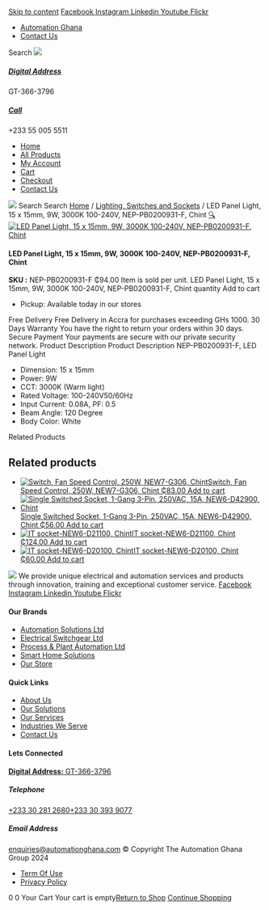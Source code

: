 [Skip to content](https://store.automationghana.com/product/led-panel-light-nep-pb0200931-f-chint/#content)
[ Facebook ](https://www.facebook.com/automationgh/) [ Instagram ](https://www.instagram.com/automationgh/) [ Linkedin ](https://www.linkedin.com/company/the-automation-ghana-limited/) [ Youtube ](https://www.youtube.com/channel/UCurrRDUSm5oIW39VXjn1u0w) [ Flickr ](https://www.flickr.com/photos/181794037@N07/)
  * [ Automation Ghana ](https://automationghana.com)
  * [ Contact Us ](https://store.automationghana.com/contact/)


Search
[ ![](https://store.automationghana.com/wp-content/uploads/2024/04/Website-TAGG-Logo-BLUE.png) ](https://store.automationghana.com/)
[ ](https://maps.app.goo.gl/m4xeaagWCNbLk4jM6)
#####  [ Digital Address ](https://maps.app.goo.gl/m4xeaagWCNbLk4jM6)
GT-366-3796 
[ ](tel:+233550055511)
#####  [ Call ](tel:+233550055511)
+233 55 005 5511 
  * [Home](https://store.automationghana.com/)
  * [All Products](https://store.automationghana.com/shop/)
  * [My Account](https://store.automationghana.com/my-account/)
  * [Cart](https://store.automationghana.com/cart/)
  * [Checkout](https://store.automationghana.com/checkout/)
  * [Contact Us](https://store.automationghana.com/contact/)


[![](https://store.automationghana.com/wp-content/uploads/2024/04/AutomationGhana_logo_white.png)](https://store.automationghana.com)
Search
Search
[Home](https://store.automationghana.com) / [Lighting, Switches and Sockets](https://store.automationghana.com/product-category/lighting-switches-and-sockets/) / LED Panel Light, 15 x 15mm, 9W, 3000K 100-240V, NEP-PB0200931-F, Chint
[🔍](https://store.automationghana.com/product/led-panel-light-nep-pb0200931-f-chint/)
[![LED Panel Light, 15 x 15mm, 9W, 3000K 100-240V, NEP-PB0200931-F, Chint](https://store.automationghana.com/wp-content/uploads/2020/04/NEP-PB0200931-F.jpg)](https://store.automationghana.com/wp-content/uploads/2020/04/NEP-PB0200931-F.jpg)
####  LED Panel Light, 15 x 15mm, 9W, 3000K 100-240V, NEP-PB0200931-F, Chint 
**SKU :** NEP-PB0200931-F 
₵94.00
Item is sold per unit.
LED Panel Light, 15 x 15mm, 9W, 3000K 100-240V, NEP-PB0200931-F, Chint quantity
Add to cart
  * Pickup: Available today in our stores


Free Delivery 
Free Delivery in Accra for purchases exceeding GHs 1000. 
30 Days Warranty 
You have the right to return your orders within 30 days. 
Secure Payment 
Your payments are secure with our private security network. 
Product Description
Product Description
NEP-PB0200931-F, LED Panel Light 
  * Dimension: 15 x 15mm
  * Power: 9W
  * CCT: 3000K (Warm light)
  * Rated Voltage: 100-240V50/60Hz
  * Input Current: 0.08A, PF: 0.5
  * Beam Angle: 120 Degree
  * Body Color: White


Related Products 
## Related products
  * [![Switch, Fan Speed Control, 250W, NEW7-G306, Chint](https://store.automationghana.com/wp-content/uploads/2020/04/fan-speed-300x300.jpg)Switch, Fan Speed Control, 250W, NEW7-G306, Chint ₵83.00 ](https://store.automationghana.com/product/switch-new7-g306-chint/)
[Add to cart](https://store.automationghana.com/product/led-panel-light-nep-pb0200931-f-chint/?add-to-cart=1538)
  * [![Single Switched Socket, 1-Gang 3-Pin, 250VAC, 15A, NEW6-D42900, Chint](https://store.automationghana.com/wp-content/uploads/2020/04/NEW6-D42900-300x300.jpg)Single Switched Socket, 1-Gang 3-Pin, 250VAC, 15A, NEW6-D42900, Chint ₵56.00 ](https://store.automationghana.com/product/single-socket-new6-d42900-chint/)
[Add to cart](https://store.automationghana.com/product/led-panel-light-nep-pb0200931-f-chint/?add-to-cart=1532)
  * [![IT socket-NEW6-D21100, Chint](https://store.automationghana.com/wp-content/uploads/2020/04/the-two-300x300.jpg)IT socket-NEW6-D21100, Chint ₵124.00 ](https://store.automationghana.com/product/it-socket-new6-d21100-chint/)
[Add to cart](https://store.automationghana.com/product/led-panel-light-nep-pb0200931-f-chint/?add-to-cart=1519)
  * [![IT socket-NEW6-D20100, Chint](https://store.automationghana.com/wp-content/uploads/2020/04/DATA-Socket-1-1-300x300.jpg)IT socket-NEW6-D20100, Chint ₵60.00 ](https://store.automationghana.com/product/it-socket-new6-d20100-chint/)
[Add to cart](https://store.automationghana.com/product/led-panel-light-nep-pb0200931-f-chint/?add-to-cart=1515)


![](https://store.automationghana.com/wp-content/uploads/2024/04/AutomationGhana_logo_white.png)
We provide unique electrical and automation services and products through innovation, training and exceptional customer service.
[ Facebook ](https://www.facebook.com/automationgh/) [ Instagram ](https://www.instagram.com/automationgh/) [ Linkedin ](https://www.linkedin.com/company/the-automation-ghana-limited/) [ Youtube ](https://www.youtube.com/channel/UCurrRDUSm5oIW39VXjn1u0w) [ Flickr ](https://www.flickr.com/photos/181794037@N07/)
#### Our Brands
  * [ Automation Solutions Ltd ](https://store.automationghana.com/product/led-panel-light-nep-pb0200931-f-chint/)
  * [ Electrical Switchgear Ltd ](https://store.automationghana.com/product/led-panel-light-nep-pb0200931-f-chint/)
  * [ Process & Plant Automation Ltd ](https://store.automationghana.com/product/led-panel-light-nep-pb0200931-f-chint/)
  * [ Smart Home Solutions ](https://store.automationghana.com/product/led-panel-light-nep-pb0200931-f-chint/)
  * [ Our Store ](https://store.automationghana.com/product/led-panel-light-nep-pb0200931-f-chint/)


#### Quick Links
  * [ About Us ](https://store.automationghana.com/product/led-panel-light-nep-pb0200931-f-chint/)
  * [ Our Solutions ](https://store.automationghana.com/product/led-panel-light-nep-pb0200931-f-chint/)
  * [ Our Services ](https://store.automationghana.com/product/led-panel-light-nep-pb0200931-f-chint/)
  * [ Industries We Serve ](https://store.automationghana.com/product/led-panel-light-nep-pb0200931-f-chint/)
  * [ Contact Us ](https://store.automationghana.com/product/led-panel-light-nep-pb0200931-f-chint/)


#### Lets Connected
[**Digital Address:** GT-366-3796](https://maps.app.goo.gl/m4xeaagWCNbLk4jM6)
#####  Telephone 
[ +233 30 281 2680](tel:+233302812680)[+233 30 393 9077](https://store.automationghana.com/product/led-panel-light-nep-pb0200931-f-chint/+233303939077)
#####  Email Address 
enquiries@automationghana.com 
© Copyright The Automation Ghana Group 2024
  * [ Term Of Use ](https://store.automationghana.com/product/led-panel-light-nep-pb0200931-f-chint/)
  * [ Privacy Policy ](https://store.automationghana.com/product/led-panel-light-nep-pb0200931-f-chint/)


0
0
Your Cart
Your cart is empty[Return to Shop](https://store.automationghana.com/shop/)
[Continue Shopping](https://store.automationghana.com/product/led-panel-light-nep-pb0200931-f-chint/)

